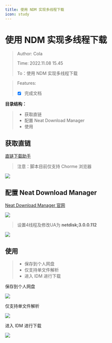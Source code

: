 ```yaml
---
title: 使用 NDM 实现多线程下载
icon: study
---
```

# 使用 NDM 实现多线程下载

> Author: Cola
>
> Time: 2022.11.08 15.45
>
> To：使用 NDM 实现多线程下载

> Features:
>
> - [X] 完成文档

**目录结构：**

> - 获取直链
> - 配置 Neat Download Manager
> - 使用

## 获取直链

[直链下载助手](https://greasyfork.org/zh-CN/scripts/418182-%E7%99%BE%E5%BA%A6%E7%BD%91%E7%9B%98%E7%AE%80%E6%98%93%E4%B8%8B%E8%BD%BD%E5%8A%A9%E6%89%8B-%E7%9B%B4%E9%93%BE%E4%B8%8B%E8%BD%BD%E5%A4%8D%E6%B4%BB%E7%89%88)

> 注意：脚本目前仅支持 Chorme 浏览器

![](/20220829182743.png)

## 配置 Neat Download Manager

[Neat Download Manager 官网](https://www.neatdownloadmanager.com/index.php/en/)

![](/20220829182901.png)

> 设置4线程及修改UA为 **netdisk;3.0.0.112**

![](//20220829182952.png)

## 使用

> - 保存到个人网盘
> - 仅支持单文件解析
> - 进入 IDM 进行下载

保存到个人网盘

![](/20220829183150.png)

仅支持单文件解析

![](/20220829183339.png)

进入 IDM 进行下载

![](/20220829183422.png)
